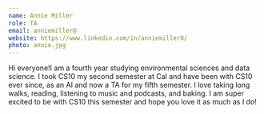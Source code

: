 ```yaml
---
name: Annie Miller
role: TA
email: anniemiller@
website: https://www.linkedin.com/in/anniemiller0/
photo: annie.jpg
---
```


Hi everyone!I am a fourth year studying environmental sciences and data science. I took CS10 my second semester at Cal and have been with CS10 ever since, as an AI and now a TA for my fifth semester. I love taking long walks, reading, listening to music and podcasts, and baking. I am super excited to be with CS10 this semester and hope you love it as much as I do!
